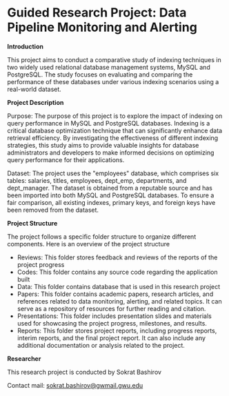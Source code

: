 # Guided Research Project: Data Pipeline Monitoring and Alerting

**Introduction**

This project aims to conduct a comparative study of indexing techniques in two widely used relational database management systems, MySQL and PostgreSQL. The study focuses on evaluating and comparing the performance of these databases under various indexing scenarios using a real-world dataset.

**Project Description**

Purpose:
The purpose of this project is to explore the impact of indexing on query performance in MySQL and PostgreSQL databases. Indexing is a critical database optimization technique that can significantly enhance data retrieval efficiency. By investigating the effectiveness of different indexing strategies, this study aims to provide valuable insights for database administrators and developers to make informed decisions on optimizing query performance for their applications.

Dataset:
The project uses the "employees" database, which comprises six tables: salaries, titles, employees, dept_emp, departments, and dept_manager. The dataset is obtained from a reputable source and has been imported into both MySQL and PostgreSQL databases. To ensure a fair comparison, all existing indexes, primary keys, and foreign keys have been removed from the dataset.

**Project Structure**

The project follows a specific folder structure to organize different components. Here is an overview of the project structure

- Reviews: This folder stores feedback and reviews of the reports of the project progress
- Codes: This folder contains any source code regarding the application built
- Data: This folder contains database that is used in this research project
- Papers:  This folder contains academic papers, research articles, and references related to data monitoring, alerting, and related topics. It can serve as a repository of resources for further reading and citation.
- Presentations: This folder includes presentation slides and materials used for showcasing the project progress, milestones, and results. 
- Reports: This folder stores project reports, including progress reports, interim reports, and the final project report. It can also include any additional documentation or analysis related to the project.

**Researcher**

This research project is conducted by Sokrat Bashirov

Contact mail: sokrat.bashirov@gwmail.gwu.edu

